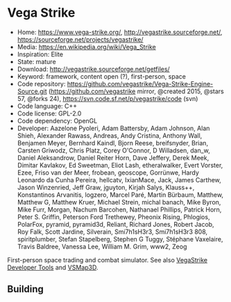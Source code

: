 # Vega Strike

- Home: https://www.vega-strike.org/, http://vegastrike.sourceforge.net/, https://sourceforge.net/projects/vegastrike/
- Media: https://en.wikipedia.org/wiki/Vega_Strike
- Inspiration: Elite
- State: mature
- Download: http://vegastrike.sourceforge.net/getfiles/
- Keyword: framework, content open (?), first-person, space
- Code repository: https://github.com/vegastrike/Vega-Strike-Engine-Source.git (https://github.com/vegastrike mirror, @created 2015, @stars 57, @forks 24), https://svn.code.sf.net/p/vegastrike/code (svn)
- Code language: C++
- Code license: GPL-2.0
- Code dependency: OpenGL
- Developer: Aazelone Pyoleri, Adam Battersby, Adam Johnson, Alan Shieh, Alexander Rawass, Andreas, Andy Cristina, Anthony Wall, Benjamen Meyer, Bernhard Kaindl, Bjorn Reese, breifsnyder, Brian, Carsten Griwodz, Chris Platz, Corey O'Connor, D Willadsen, dan_w, Daniel Aleksandrow, Daniel Reiter Horn, Dave Jeffery, Derek Meek, Dimitar Kavlakov, Ed Sweetman, Eliot Lash, etheralwalker, Evert Vorster, Ezee, Friso van der Meer, frobean, geoscope, Gorrünwe, Hardy Leonardo da Cunha Pereira, hellcatv, IxianMace, Jack, James Carthew, Jason Winzenried, Jeff Graw, jguyton, Kirjah Salys, Klauss++, Konstantinos Arvanitis, logzero, Marcel Paré, Martin Bürbaum, Matthew, Matthew G, Matthew Kruer, Michael Strein, michal banach, Mike Byron, Mike Furr, Morgan, Nachum Barcohen, Nathanael Phillips, Patrick Horn, Peter S. Griffin, Peterson Ford Trethewey, Pheonix Rising, Phlogios, PolarFox, pyramid, pyramid3d, Reliant, Richard Jones, Robert Jacob, Roy Falk, Scott Jardine, Silverain, Smi7h1sH3r3, Smi7h1sH3r3 808, spiritplumber, Stefan Stapelberg, Stephen G Tuggy, Stéphane Vaxelaire, Travis Baldree, Vanessa Lee, William M. Grim, www2, Zeog

First-person space trading and combat simulator.
See also [VegaStrike Developer Tools](https://sourceforge.net/projects/ppueditor/?source=directory)
and [VSMap3D](https://sourceforge.net/projects/vsmap3d/?source=directory).

## Building
